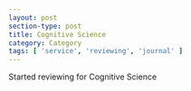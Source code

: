 ```yaml
---
layout: post
section-type: post
title: Cognitive Science
category: Category
tags: [ 'service', 'reviewing', 'journal' ]
---
```

Started reviewing for Cognitive Science

